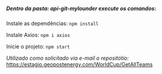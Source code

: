##### Dentro da pasta: api-git-mylounder execute os comandos:

Instale as dependências:
`npm install`

Instale Axios:
`npm i axios`

Inicie o projeto:
`npm start`

*Utilizado como solicitado via e-mail o repositótio:*
https://estagio.geopostenergy.com/WorldCup/GetAllTeams